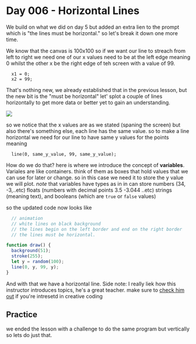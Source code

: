 # Day 006 - Horizontal Lines
We build on what we did on day 5 but added an extra lien to the prompt which is "the lines must be horizontal."
so let's break it down one more time.

We know that the canvas is 100x100 so if we want our line to streach from left to right we need one of our x values 
need to be at the left edge meaning 0 whilst the other x be the right edge of teh screen with a value of 99. 
```
  x1 = 0;
  x2 = 99;
```
That's nothing new, we already established that in the previous lesson, but the new bit is the "must be horizontal"
let' splot a couple of lines horizontally to get more data or better yet to gain an understanding.

![](https://d20khd7ddkh5ls.cloudfront.net/horizontal_lines_4_lines.jpg)

so we notice that the x values are as we stated (spaning the screen) but also there's something else, each line has
the same value. so to make a line horizontal we need for our line to have same y values for the points meaning 
```
  line(0, same_y_value, 99, same_y_value);
```

How do we do that? here is where we introduce the concept of **variables**. 
Variales are like containers. think of them as boxes that hold values that we can use for later or change.
so in this case we need it to store the y value we will plot.
*note* that variables have types as in in can store numbers (34, -3,..etc) floats (numbers with decimal points 3.5 -3.044 ..etc)
strings (meaning text), and booleans (which are `true` or `false` values)

so the updated code now looks like
``` javascript
  // animation
  // white lines on black background
  // the lines begin on the left border and end on the right border
  // the lines must be horizontal.

function draw() {
  background(51);
  stroke(255);
  let y = random(100);
  line(0, y, 99, y);
}
```

And with that we have a horizontal line.
Side note: I really liek how this instructor introduces topics, he's a great teacher. make sure to [check him out](https://funprogramming.org/) 
if you're intresetd in creative coding 


## Practice
we ended the lesson with a challenge to do the same program but vertically so lets do just that.
